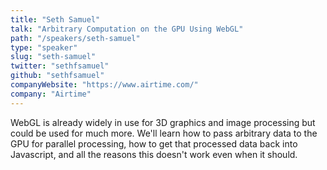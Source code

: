 ```yaml
---
title: "Seth Samuel"
talk: "Arbitrary Computation on the GPU Using WebGL"
path: "/speakers/seth-samuel"
type: "speaker"
slug: "seth-samuel"
twitter: "sethfsamuel"
github: "sethfsamuel"
companyWebsite: "https://www.airtime.com/"
company: "Airtime"
---
```


<p>WebGL is already widely in use for 3D graphics and image processing but could be used for much more. We'll learn how to pass arbitrary data to the GPU for parallel processing, how to get that processed data back into Javascript, and all the reasons this doesn't work even when it should.</p>
